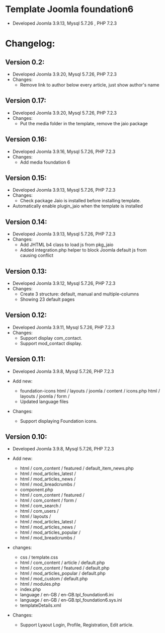 # Template Joomla foundation6
- Developed Joomla 3.9.13, Mysql 5.7.26 , PHP 7.2.3
# Changelog:
## Version 0.2:
- Developed Joomla 3.9.20, Mysql 5.7.26, PHP 7.2.3
- Changes:
    - Remove link to author below every article, just show author's name

## Version 0.17:
- Developed Joomla 3.9.20, Mysql 5.7.26, PHP 7.2.3
- Changes:
    - Put the media folder in the template, remove the jaio package

## Version 0.16:
- Developed Joomla 3.9.16, Mysql 5.7.26, PHP 7.2.3
- Changes:
    - Add media foundation 6

## Version 0.15:
- Developed Joomla 3.9.13, Mysql 5.7.26, PHP 7.2.3
- Changes:
    - Check package Jaio is installed before installing template.
- Automatically enable plugin_jaio when the template is installed

## Version 0.14:
- Developed Joomla 3.9.13, Mysql 5.7.26, PHP 7.2.3
- Changes:
    - Add JHTML b4 class to load js from pkg_jaio
    - Added integration.php helper to block Joomla default js from causing conflict

## Version 0.13:
- Developed Joomla 3.9.12, Mysql 5.7.26, PHP 7.2.3
- Changes:
    - Create 3 structure: default, manual and multiple-columns
    - Showing 23 default pages

## Version 0.12:
- Developed Joomla 3.9.11, Mysql 5.7.26, PHP 7.2.3
- Changes:
    - Support display com_contact.
    - Support mod_contact display.

## Version 0.11:
- Developed Joomla 3.9.8, Mysql 5.7.26, PHP 7.2.3
- Add new:
    - foundation-icons
    html / layouts / joomla / content / icons.php
    html / layouts / joomla / form /
    - Updated language files
    
- Changes:
    - Support displaying Foundation icons.


## Version 0.10:
- Developed Joomla 3.9.8, Mysql 5.7.26, PHP 7.2.3
- Add new:
    - html / com_content / featured / default_item_news.php
    - html / mod_articles_latest /
    - html / mod_articles_news /
    - html / mod_breadcrumbs /
    - component.php
    - html / com_content / featured /
    - html / com_content / form /
    - html / com_search /
    - html / com_users /
    - html / layouts /
    - html / mod_articles_latest /
    - html / mod_articles_news /
    - html / mod_articles_popular /
    - html / mod_breadcrumbs /

- changes:
    - css / template.css
    - html / com_content / article / default.php
    - html / com_content / featured / default.php
    - html / mod_articles_popular / default.php
    - html / mod_custom / default.php
    - html / modules.php
    - index.php
    - language / en-GB / en-GB.tpl_foundation6.ini
    - language / en-GB / en-GB.tpl_foundation6.sys.ini
    - templateDetails.xml
    
- Changes:
    - Support Lyaout Login, Profile, Registration, Edit article.